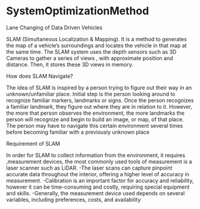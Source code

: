 # SystemOptimizationMethod

Lane Changing of Data Driven Vehicles

SLAM (Simultaneous Localization & Mapping). 
It is a method to generates the map of a vehicle’s surroundings and locates the vehicle in 
that map at the same time. The SLAM system uses the depth sensors such as 3D Cameras 
to gather a series of views , with approximate position and distance. Then, it stores these 3D 
views in memory. 

How does SLAM Navigate? 

The idea of SLAM is inspired by a person trying to figure out their way in an unknown/unfamiliar place.
Initial step is the person looking around to recognize familiar markers, landmarks or signs. Once the
person recognizes a familiar landmark, they figure out where they are in relation to it. However, the more
that person observes the environment, the more landmarks the person will recognize and begin to build
an image, or map, of that place. The person may have to navigate this certain environment several times
before becoming familiar with a previously unknown place

Requirement of SLAM

In order for SLAM to collect information from the environment, it requires ,measurement devices,
the most commonly used tools of measurement is a laser scanner such as LiDAR.
-The laser scans can capture pinpoint accurate data throughout the interior, offering a higher level
of accuracy in measurement.
-Calibration is an important factor for accuracy and reliability, however it can be time-consuming
and costly, requiring special equipment and skills.
-Generally, the measurement device used depends on several variables, including preferences,
costs, and availability
